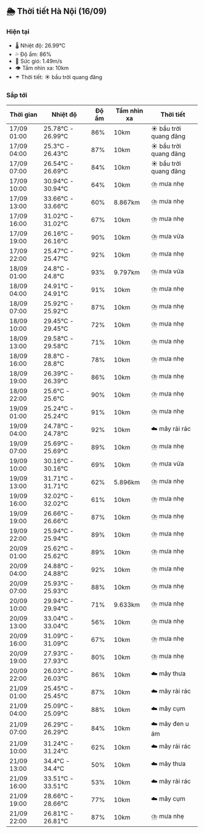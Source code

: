 ## 🌦️ Thời tiết Hà Nội (16/09)

### Hiện tại

- 🌡️ Nhiệt độ: 26.99℃
- 💦 Độ ẩm: 86%
- 💨 Sức gió: 1.49m/s
- 👁️ Tầm nhìn xa: 10km
- ☂️ Thời tiết: ☀️ bầu trời quang đãng

### Sắp tới

| Thời gian | Nhiệt độ | Độ ẩm | Tầm nhìn xa | Thời tiết |
| --- | --- | --- | --- | --- |
| 17/09 01:00 | 25.78℃ - 26.99℃ | 86% | 10km | ☀️ bầu trời quang đãng |
| 17/09 04:00 | 25.3℃ - 26.43℃ | 87% | 10km | ☀️ bầu trời quang đãng |
| 17/09 07:00 | 26.54℃ - 26.69℃ | 84% | 10km | ☀️ bầu trời quang đãng |
| 17/09 10:00 | 30.94℃ - 30.94℃ | 64% | 10km | ⛈️ mưa nhẹ |
| 17/09 13:00 | 33.66℃ - 33.66℃ | 60% | 8.867km | ⛈️ mưa nhẹ |
| 17/09 16:00 | 31.02℃ - 31.02℃ | 67% | 10km | ⛈️ mưa nhẹ |
| 17/09 19:00 | 26.16℃ - 26.16℃ | 90% | 10km | ⛈️ mưa vừa |
| 17/09 22:00 | 25.47℃ - 25.47℃ | 92% | 10km | ⛈️ mưa nhẹ |
| 18/09 01:00 | 24.8℃ - 24.8℃ | 93% | 9.797km | ⛈️ mưa vừa |
| 18/09 04:00 | 24.91℃ - 24.91℃ | 91% | 10km | ⛈️ mưa nhẹ |
| 18/09 07:00 | 25.92℃ - 25.92℃ | 87% | 10km | ⛈️ mưa nhẹ |
| 18/09 10:00 | 29.45℃ - 29.45℃ | 72% | 10km | ⛈️ mưa nhẹ |
| 18/09 13:00 | 29.58℃ - 29.58℃ | 71% | 10km | ⛈️ mưa nhẹ |
| 18/09 16:00 | 28.8℃ - 28.8℃ | 78% | 10km | ⛈️ mưa nhẹ |
| 18/09 19:00 | 26.39℃ - 26.39℃ | 86% | 10km | ⛈️ mưa nhẹ |
| 18/09 22:00 | 25.6℃ - 25.6℃ | 90% | 10km | ⛈️ mưa nhẹ |
| 19/09 01:00 | 25.24℃ - 25.24℃ | 91% | 10km | ⛈️ mưa nhẹ |
| 19/09 04:00 | 24.78℃ - 24.78℃ | 92% | 10km | ☁️ mây rải rác |
| 19/09 07:00 | 25.69℃ - 25.69℃ | 89% | 10km | ⛈️ mưa nhẹ |
| 19/09 10:00 | 30.16℃ - 30.16℃ | 69% | 10km | ⛈️ mưa vừa |
| 19/09 13:00 | 31.71℃ - 31.71℃ | 62% | 5.896km | ⛈️ mưa nhẹ |
| 19/09 16:00 | 32.02℃ - 32.02℃ | 61% | 10km | ⛈️ mưa nhẹ |
| 19/09 19:00 | 26.66℃ - 26.66℃ | 87% | 10km | ⛈️ mưa nhẹ |
| 19/09 22:00 | 25.94℃ - 25.94℃ | 89% | 10km | ⛈️ mưa nhẹ |
| 20/09 01:00 | 25.62℃ - 25.62℃ | 89% | 10km | ⛈️ mưa nhẹ |
| 20/09 04:00 | 24.88℃ - 24.88℃ | 92% | 10km | ⛈️ mưa nhẹ |
| 20/09 07:00 | 25.93℃ - 25.93℃ | 88% | 10km | ⛈️ mưa nhẹ |
| 20/09 10:00 | 29.94℃ - 29.94℃ | 71% | 9.633km | ⛈️ mưa nhẹ |
| 20/09 13:00 | 33.04℃ - 33.04℃ | 56% | 10km | ⛈️ mưa nhẹ |
| 20/09 16:00 | 31.09℃ - 31.09℃ | 67% | 10km | ⛈️ mưa nhẹ |
| 20/09 19:00 | 27.93℃ - 27.93℃ | 80% | 10km | ⛈️ mưa nhẹ |
| 20/09 22:00 | 26.03℃ - 26.03℃ | 86% | 10km | ☁️ mây thưa |
| 21/09 01:00 | 25.45℃ - 25.45℃ | 87% | 10km | ☁️ mây rải rác |
| 21/09 04:00 | 25.09℃ - 25.09℃ | 88% | 10km | ☁️ mây cụm |
| 21/09 07:00 | 26.29℃ - 26.29℃ | 84% | 10km | ☁️ mây đen u ám |
| 21/09 10:00 | 31.24℃ - 31.24℃ | 62% | 10km | ☁️ mây rải rác |
| 21/09 13:00 | 34.4℃ - 34.4℃ | 50% | 10km | ☁️ mây thưa |
| 21/09 16:00 | 33.51℃ - 33.51℃ | 53% | 10km | ☁️ mây rải rác |
| 21/09 19:00 | 28.66℃ - 28.66℃ | 77% | 10km | ☁️ mây cụm |
| 21/09 22:00 | 26.81℃ - 26.81℃ | 87% | 10km | ⛈️ mưa nhẹ |
